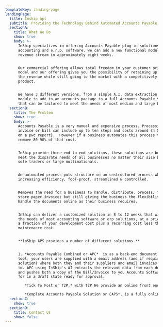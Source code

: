 ```yaml
---
templateKey: landing-page
landingPage:
  title: Inship Aps
  subtitle: Providing the Technology Behind Automated Accounts Payable Processes
  sectionA:
    title: What We Do
    show: true
    body: >-
      InShip specializes in offering Accounts Payable plug in solutions for
      accounting and e.r.p. software, we can add a new functional module and
      revenue stream in approximately eight weeks. 


      Our commercial offering allows total freedom in your customer pricing
      model and our offering gives you the possibility of retaining up to 80% of
      the revenue while still going to the market with a competitively priced
      product. 


      We have 3 different versions, from a simple A.I. data extraction hidden
      module to add to an accounts package to a full Accounts Payable Solution
      that can be tailored to meet the needs of most medium and large business.
  sectionB:
    title: The Problem
    show: true
    body: >-
      Accounts Payable is a very manual and expensive process. Processing each
      invoice or bill can include up to ten steps and costs around €4.50 (based
      on a pwc report).  However if a business automates this process they can
      remove 80-90% of that cost.


      InShip provide three end to end solutions, these solutions are built to
      meet the disparate needs of all businesses no matter their size be they
      sole traders or large multinationals.


      An automated process puts structure on an unstructured process while
      increasing efficiency, fool-proof, streamlined & controlled. 


      Removes the need for a business to handle, distribute, process, file &
      store paper invoices but still giving the business the flexibility to
      handle the documents online as their business requires. 


      InShip can deliver a customized solution in 8 to 12 weeks that will suit
      the needs of most accounting software or erp solutions, at a price that is
      a fraction of your development cost plus a recurring cost less they your
      maintenance cost. 


      **InShip APS provides a number of different solutions.** 


      1. *Accounts Payable Combined or APC*  is as a back-end document handling
      tool, your users are supplied with a email address (and if required a dnd
      solution) where both they and their suppliers and email invoices and bills
      to. APC using InShip's AI extracts the relevant data from each document
      and pushes both a copy of the Bill/Invoice to you Accounts Software ready
      for in a draft state ready for approval.

         *Tick To Post or T2P,* with T2P We provide an online front end customisation and own labeled bolt on to your system. Here your users can review and approve invoices before they are push to your software based on your requirements the document can be stored by us or your software.    

         *Complete Accounts Payable Solution or CAPS*, is a fully online accounts payable department. Allowing businesses to replicate the complex process and automate it. The full systems includes po matching both at a GRN and line level, auto coding,  auto routeing for approval and statement reconciliation to name a few.
  sectionC:
    show: true
  sectionD:
    title: Contact Us
    show: false
---
```

